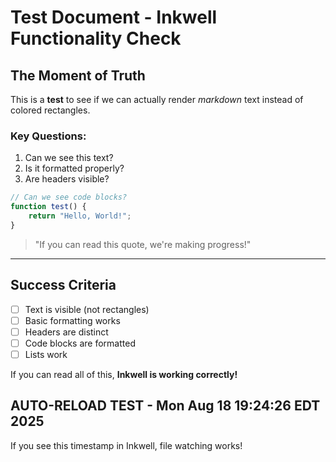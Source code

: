 # Test Document - Inkwell Functionality Check

## The Moment of Truth

This is a **test** to see if we can actually render *markdown* text instead of colored rectangles.

### Key Questions:
1. Can we see this text?
2. Is it formatted properly?
3. Are headers visible?

```javascript
// Can we see code blocks?
function test() {
    return "Hello, World!";
}
```

> "If you can read this quote, we're making progress!"

---

## Success Criteria

- [ ] Text is visible (not rectangles)
- [ ] Basic formatting works
- [ ] Headers are distinct
- [ ] Code blocks are formatted
- [ ] Lists work

If you can read all of this, **Inkwell is working correctly!**
## AUTO-RELOAD TEST - Mon Aug 18 19:24:26 EDT 2025
If you see this timestamp in Inkwell, file watching works!
